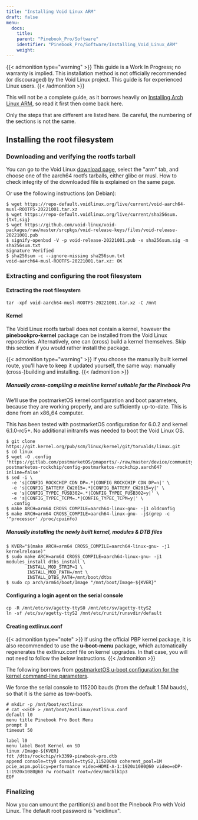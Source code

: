 ```yaml
---
title: "Installing Void Linux ARM"
draft: false
menu:
  docs:
    title:
    parent: "Pinebook_Pro/Software"
    identifier: "Pinebook_Pro/Software/Installing_Void_Linux_ARM"
    weight: 
---
```


{{< admonition type="warning" >}}
 This guide is a Work In Progress; no warranty is implied. This installation method is not officially recommended (or discouraged) by the Void Linux project. This guide is for experienced Linux users.
{{< /admonition >}}

This will not be a complete guide, as it borrows heavily on [Installing Arch Linux ARM](/documentation/Pinebook_Pro/Software/Installing_Arch_Linux_ARM), so read it first then come back here.

Only the steps that are different are listed here. Be careful, the numbering of the sections is not the same.

## Installing the root filesystem

### Downloading and verifying the rootfs tarball

You can go to the Void Linux [download page](https://voidlinux.org/download/), select the "arm" tab, and choose one of the aarch64 rootfs tarballs, either glibc or musl.
How to check integrity of the downloaded file is explained on the same page.

Or use the following instructions (on Debian):

```console
$ wget https://repo-default.voidlinux.org/live/current/void-aarch64-musl-ROOTFS-20221001.tar.xz
$ wget https://repo-default.voidlinux.org/live/current/sha256sum.{txt,sig}
$ wget https://github.com/void-linux/void-packages/raw/master/srcpkgs/void-release-keys/files/void-release-20221001.pub
$ signify-openbsd -V -p void-release-20221001.pub -x sha256sum.sig -m sha256sum.txt
Signature Verified
$ sha256sum -c --ignore-missing sha256sum.txt
void-aarch64-musl-ROOTFS-20221001.tar.xz: OK
```

### Extracting and configuring the root filesystem

#### Extracting the root filesystem

    tar -xpf void-aarch64-musl-ROOTFS-20221001.tar.xz -C /mnt

#### Kernel

The Void Linux rootfs tarball does not contain a kernel, however  the **pinebookpro-kernel** package can be installed from the Void Linux repositories. Alternatively, one can (cross) build a kernel themselves. Skip this section if you would rather install the package.

{{< admonition type="warning" >}}
 If you choose the manually built kernel route, you’ll have to keep it updated yourself, the same way: manually (cross-)building and installing.
{{< /admonition >}}

##### Manually cross-compiling a mainline kernel suitable for the Pinebook Pro

We’ll use the postmarketOS kernel configuration and boot parameters, because they are working properly, and are sufficiently up-to-date. This is done from an x86_64 computer.

This has been tested with postmarketOS configuration for 6.0.2 and kernel 6.1.0-rc5+. No additional initramfs was needed to boot the Void Linux OS.

```console
$ git clone https://git.kernel.org/pub/scm/linux/kernel/git/torvalds/linux.git
$ cd linux
$ wget -O .config 'https://gitlab.com/postmarketOS/pmaports/-/raw/master/device/community/linux-postmarketos-rockchip/config-postmarketos-rockchip.aarch64?inline=false'
$ sed -i \
  -e 's|CONFIG_ROCKCHIP_CDN_DP=.*|CONFIG_ROCKCHIP_CDN_DP=n|' \
  -e 's|CONFIG_BATTERY_CW2015=.*|CONFIG_BATTERY_CW2015=y|' \
  -e 's|CONFIG_TYPEC_FUSB302=.*|CONFIG_TYPEC_FUSB302=y|' \
  -e 's|CONFIG_TYPEC_TCPM=.*|CONFIG_TYPEC_TCPM=y|' \
  .config
$ make ARCH=arm64 CROSS_COMPILE=aarch64-linux-gnu- -j1 oldconfig
$ make ARCH=arm64 CROSS_COMPILE=aarch64-linux-gnu- -j$(grep -c '^processor' /proc/cpuinfo)
```

##### Manually installing the newly built kernel, modules & DTB files

```console
$ KVER="$(make ARCH=arm64 CROSS_COMPILE=aarch64-linux-gnu- -j1 kernelrelease)"
$ sudo make ARCH=arm64 CROSS_COMPILE=aarch64-linux-gnu- -j1 modules_install dtbs_install \
		INSTALL_MOD_STRIP=1 \
		INSTALL_MOD_PATH=/mnt \
		INSTALL_DTBS_PATH=/mnt/boot/dtbs
$ sudo cp arch/arm64/boot/Image "/mnt/boot/Image-${KVER}"
```

#### Configuring a login agent on the serial console

    cp -R /mnt/etc/sv/agetty-ttyS0 /mnt/etc/sv/agetty-ttyS2
    ln -sf /etc/sv/agetty-ttyS2 /mnt/etc/runit/runsvdir/default

#### Creating extlinux.conf

{{< admonition type="note" >}}
If using the official PBP kernel package, it is also recommended to use the **u-boot-menu** package, which automatically regenerates the extlinux.conf file on kernel upgrades. In that case, you will not need to follow the below instructions.
{{< /admonition >}}

The following borrows from [postmarketOS u-boot configuration for the kernel command-line parameters](https://gitlab.com/postmarketOS/pmaports/-/blob/master/device/community/device-pine64-pinebookpro/extlinux.conf).

We force the serial console to 115200 bauds (from the default 1.5M bauds), so that it is the same as tow-boot’s.

    # mkdir -p /mnt/boot/extlinux
    # cat <<EOF > /mnt/boot/extlinux/extlinux.conf
    default l0
    menu title Pinebook Pro Boot Menu
    prompt 0
    timeout 50

    label l0
    menu label Boot Kernel on SD
    linux /Image-${KVER}
    fdt /dtbs/rockchip/rk3399-pinebook-pro.dtb
    append console=tty0 console=ttyS2,115200n8 coherent_pool=1M pcie_aspm.policy=performance video=HDMI-A-1:1920x1080@60 video=eDP-1:1920x1080@60 rw rootwait root=/dev/mmcblk1p3
    EOF

### Finalizing

Now you can umount the partition(s) and boot the Pinebook Pro with Void Linux. The default root password is "voidlinux".
